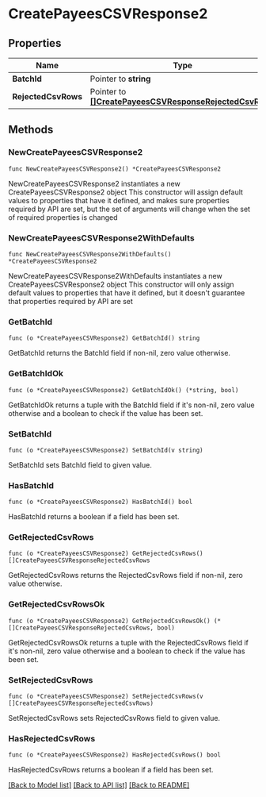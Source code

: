 # CreatePayeesCSVResponse2

## Properties

Name | Type | Description | Notes
------------ | ------------- | ------------- | -------------
**BatchId** | Pointer to **string** |  | [optional] 
**RejectedCsvRows** | Pointer to [**[]CreatePayeesCSVResponseRejectedCsvRows**](CreatePayeesCSVResponseRejectedCsvRows.md) |  | [optional] 

## Methods

### NewCreatePayeesCSVResponse2

`func NewCreatePayeesCSVResponse2() *CreatePayeesCSVResponse2`

NewCreatePayeesCSVResponse2 instantiates a new CreatePayeesCSVResponse2 object
This constructor will assign default values to properties that have it defined,
and makes sure properties required by API are set, but the set of arguments
will change when the set of required properties is changed

### NewCreatePayeesCSVResponse2WithDefaults

`func NewCreatePayeesCSVResponse2WithDefaults() *CreatePayeesCSVResponse2`

NewCreatePayeesCSVResponse2WithDefaults instantiates a new CreatePayeesCSVResponse2 object
This constructor will only assign default values to properties that have it defined,
but it doesn't guarantee that properties required by API are set

### GetBatchId

`func (o *CreatePayeesCSVResponse2) GetBatchId() string`

GetBatchId returns the BatchId field if non-nil, zero value otherwise.

### GetBatchIdOk

`func (o *CreatePayeesCSVResponse2) GetBatchIdOk() (*string, bool)`

GetBatchIdOk returns a tuple with the BatchId field if it's non-nil, zero value otherwise
and a boolean to check if the value has been set.

### SetBatchId

`func (o *CreatePayeesCSVResponse2) SetBatchId(v string)`

SetBatchId sets BatchId field to given value.

### HasBatchId

`func (o *CreatePayeesCSVResponse2) HasBatchId() bool`

HasBatchId returns a boolean if a field has been set.

### GetRejectedCsvRows

`func (o *CreatePayeesCSVResponse2) GetRejectedCsvRows() []CreatePayeesCSVResponseRejectedCsvRows`

GetRejectedCsvRows returns the RejectedCsvRows field if non-nil, zero value otherwise.

### GetRejectedCsvRowsOk

`func (o *CreatePayeesCSVResponse2) GetRejectedCsvRowsOk() (*[]CreatePayeesCSVResponseRejectedCsvRows, bool)`

GetRejectedCsvRowsOk returns a tuple with the RejectedCsvRows field if it's non-nil, zero value otherwise
and a boolean to check if the value has been set.

### SetRejectedCsvRows

`func (o *CreatePayeesCSVResponse2) SetRejectedCsvRows(v []CreatePayeesCSVResponseRejectedCsvRows)`

SetRejectedCsvRows sets RejectedCsvRows field to given value.

### HasRejectedCsvRows

`func (o *CreatePayeesCSVResponse2) HasRejectedCsvRows() bool`

HasRejectedCsvRows returns a boolean if a field has been set.


[[Back to Model list]](../README.md#documentation-for-models) [[Back to API list]](../README.md#documentation-for-api-endpoints) [[Back to README]](../README.md)


